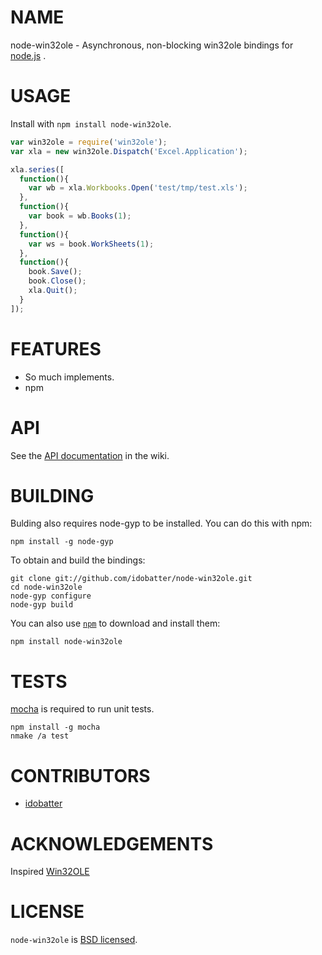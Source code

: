 # NAME

node-win32ole - Asynchronous, non-blocking win32ole bindings for [node.js](https://github.com/joyent/node) .


# USAGE

Install with `npm install node-win32ole`.

``` js
var win32ole = require('win32ole');
var xla = new win32ole.Dispatch('Excel.Application');

xla.series([
  function(){
    var wb = xla.Workbooks.Open('test/tmp/test.xls');
  },
  function(){
    var book = wb.Books(1);
  },
  function(){
    var ws = book.WorkSheets(1);
  },
  function(){
    book.Save();
    book.Close();
    xla.Quit();
  }
]);
```


# FEATURES

* So much implements.
* npm


# API

See the [API documentation](https://github.com/idobatter/node-win32ole/wiki) in the wiki.


# BUILDING

Bulding also requires node-gyp to be installed. You can do this with npm:

    npm install -g node-gyp

To obtain and build the bindings:

    git clone git://github.com/idobatter/node-win32ole.git
    cd node-win32ole
    node-gyp configure
    node-gyp build

You can also use [`npm`](https://github.com/isaacs/npm) to download and install them:

    npm install node-win32ole


# TESTS

[mocha](https://github.com/visionmedia/mocha) is required to run unit tests.

    npm install -g mocha
    nmake /a test


# CONTRIBUTORS

* [idobatter](https://github.com/idobatter)


# ACKNOWLEDGEMENTS

Inspired [Win32OLE](http://www.ruby-doc.org/stdlib/libdoc/win32ole/rdoc/)


# LICENSE

`node-win32ole` is [BSD licensed](https://github.com/idobatter/node-win32ole/raw/master/LICENSE).
